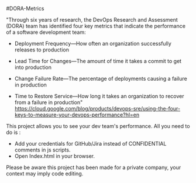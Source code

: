 #DORA-Metrics

"Through six years of research, the DevOps Research and Assessment (DORA) team has identified four key metrics that indicate the performance of a software development team: 

- Deployment Frequency—How often an organization successfully releases to production

- Lead Time for Changes—The amount of time it takes a commit to get into production

- Change Failure Rate—The percentage of deployments causing a failure in production

- Time to Restore Service—How long it takes an organization to recover from a failure in production"
https://cloud.google.com/blog/products/devops-sre/using-the-four-keys-to-measure-your-devops-performance?hl=en

This project allows you to see your dev team's performance. All you need to do is :
- Add your credentials for GitHub/Jira instead of CONFIDENTIAL comments in js scripts.
- Open Index.html in your browser.

Please be aware this project has been made for a private company, your context may imply code editing.
